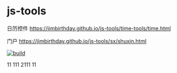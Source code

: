 # js-tools


日历控件  https://jimbirthday.github.io/js-tools/time-tools/time.html

门户 https://jimbirthday.github.io/js-tools/sx/shuxin.html

[![build](http://180.76.38.108:7048/badge/pipe/mgr95225/githubhost/build/master)](http://180.76.38.108:7048/dashboard/repo/16016801/60b74f83cf1e8c0001000008)

11
111
2111
11
